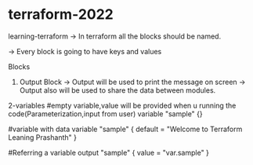 # terraform-2022

learning-terraform
-> In terraform all the blocks should be named.

-> Every block is going to have keys and values

Blocks
1. Output Block
-> Output will be used to print the message on screen -> Output also will be used to share the data between modules.

2-variables
#empty variable,value will be provided when u running the code(Parameterization,input from user)
variable "sample" {}

#variable with data
variable "sample" {
  default = "Welcome to Terraform Leaning Prashanth"
}

#Referring a variable
output "sample" {
  value = "var.sample"
}


